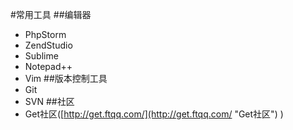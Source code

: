 #常用工具
##编辑器
 - PhpStorm
 - ZendStudio
 - Sublime
 - Notepad++
 - Vim
##版本控制工具
 - Git
 - SVN
##社区
 - Get社区([http://get.ftqq.com/](http://get.ftqq.com/ "Get社区") )